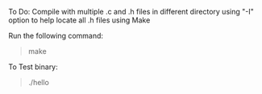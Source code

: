 To Do: Compile with multiple .c and .h files in different directory using "-I" option to help locate all .h files using Make

Run the following command:
>  make

To Test binary:
> ./hello